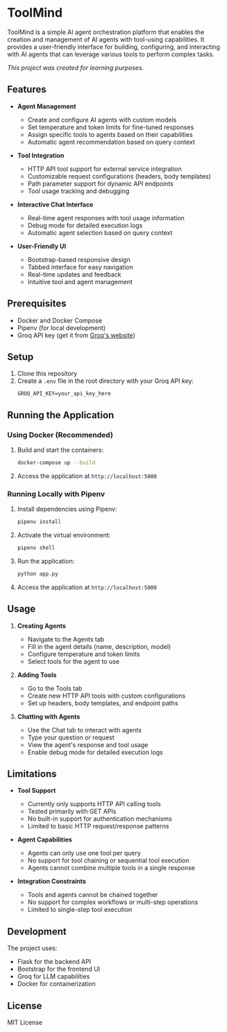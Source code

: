 # ToolMind

ToolMind is a simple AI agent orchestration platform that enables the creation and management of AI agents with tool-using capabilities. It provides a user-friendly interface for building, configuring, and interacting with AI agents that can leverage various tools to perform complex tasks.

*This project was created for learning purposes.*

## Features

- **Agent Management**
  - Create and configure AI agents with custom models
  - Set temperature and token limits for fine-tuned responses
  - Assign specific tools to agents based on their capabilities
  - Automatic agent recommendation based on query context

- **Tool Integration**
  - HTTP API tool support for external service integration
  - Customizable request configurations (headers, body templates)
  - Path parameter support for dynamic API endpoints
  - Tool usage tracking and debugging

- **Interactive Chat Interface**
  - Real-time agent responses with tool usage information
  - Debug mode for detailed execution logs
  - Automatic agent selection based on query context

- **User-Friendly UI**
  - Bootstrap-based responsive design
  - Tabbed interface for easy navigation
  - Real-time updates and feedback
  - Intuitive tool and agent management

## Prerequisites

- Docker and Docker Compose
- Pipenv (for local development)
- Groq API key (get it from [Groq's website](https://console.groq.com/))

## Setup

1. Clone this repository
2. Create a `.env` file in the root directory with your Groq API key:
   ```
   GROQ_API_KEY=your_api_key_here
   ```

## Running the Application

### Using Docker (Recommended)

1. Build and start the containers:
   ```bash
   docker-compose up --build
   ```

2. Access the application at `http://localhost:5000`

### Running Locally with Pipenv

1. Install dependencies using Pipenv:
   ```bash
   pipenv install
   ```

2. Activate the virtual environment:
   ```bash
   pipenv shell
   ```

3. Run the application:
   ```bash
   python app.py
   ```

4. Access the application at `http://localhost:5000`

## Usage

1. **Creating Agents**
   - Navigate to the Agents tab
   - Fill in the agent details (name, description, model)
   - Configure temperature and token limits
   - Select tools for the agent to use

2. **Adding Tools**
   - Go to the Tools tab
   - Create new HTTP API tools with custom configurations
   - Set up headers, body templates, and endpoint paths

3. **Chatting with Agents**
   - Use the Chat tab to interact with agents
   - Type your question or request
   - View the agent's response and tool usage
   - Enable debug mode for detailed execution logs

## Limitations

- **Tool Support**
  - Currently only supports HTTP API calling tools
  - Tested primarily with GET APIs
  - No built-in support for authentication mechanisms
  - Limited to basic HTTP request/response patterns

- **Agent Capabilities**
  - Agents can only use one tool per query
  - No support for tool chaining or sequential tool execution
  - Agents cannot combine multiple tools in a single response

- **Integration Constraints**
  - Tools and agents cannot be chained together
  - No support for complex workflows or multi-step operations
  - Limited to single-step tool execution

## Development

The project uses:
- Flask for the backend API
- Bootstrap for the frontend UI
- Groq for LLM capabilities
- Docker for containerization

## License

MIT License 